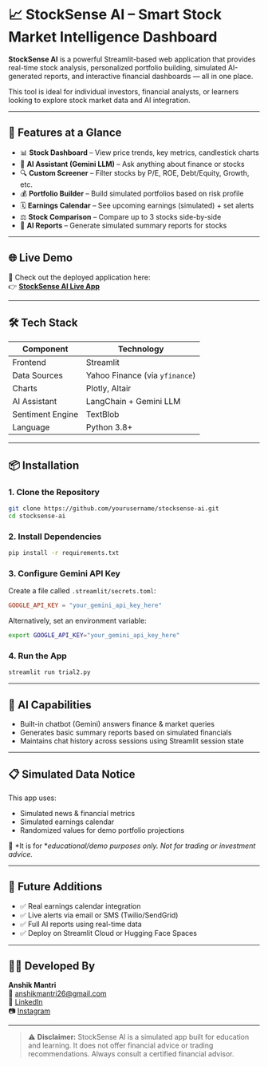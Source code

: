 # 📈 StockSense AI – Smart Stock Market Intelligence Dashboard

**StockSense AI** is a powerful Streamlit-based web application that provides real-time stock analysis, personalized portfolio building, simulated AI-generated reports, and interactive financial dashboards — all in one place.

This tool is ideal for individual investors, financial analysts, or learners looking to explore stock market data and AI integration.

---

## 🚀 Features at a Glance

- 📊 **Stock Dashboard** – View price trends, key metrics, candlestick charts  
- 🧠 **AI Assistant (Gemini LLM)** – Ask anything about finance or stocks  
- 🔍 **Custom Screener** – Filter stocks by P/E, ROE, Debt/Equity, Growth, etc.  
- 💰 **Portfolio Builder** – Build simulated portfolios based on risk profile  
- 🗓️ **Earnings Calendar** – See upcoming earnings (simulated) + set alerts  
- ⚖️ **Stock Comparison** – Compare up to 3 stocks side-by-side  
- 📝 **AI Reports** – Generate simulated summary reports for stocks  

---

## 🌐 Live Demo

🚀 Check out the deployed application here:  
👉 **[StockSense AI Live App](https://anshik-stocksenseai.streamlit.app/)**

---

## 🛠️ Tech Stack

| Component         | Technology                     |
|------------------|--------------------------------|
| Frontend         | Streamlit                      |
| Data Sources     | Yahoo Finance (via `yfinance`) |
| Charts           | Plotly, Altair                 |
| AI Assistant     | LangChain + Gemini LLM         |
| Sentiment Engine | TextBlob                       |
| Language         | Python 3.8+                    |

---

## 📦 Installation

### 1. Clone the Repository
```bash
git clone https://github.com/yourusername/stocksense-ai.git
cd stocksense-ai
```

### 2. Install Dependencies
```bash
pip install -r requirements.txt
```

### 3. Configure Gemini API Key
Create a file called `.streamlit/secrets.toml`:
```toml
GOOGLE_API_KEY = "your_gemini_api_key_here"
```

Alternatively, set an environment variable:
```bash
export GOOGLE_API_KEY="your_gemini_api_key_here"
```

### 4. Run the App
```bash
streamlit run trial2.py
```

---

## 🧠 AI Capabilities

- Built-in chatbot (Gemini) answers finance & market queries  
- Generates basic summary reports based on simulated financials  
- Maintains chat history across sessions using Streamlit session state  

---

## 📋 Simulated Data Notice

This app uses:
- Simulated news & financial metrics  
- Simulated earnings calendar  
- Randomized values for demo portfolio projections  

🔔 *It is for **educational/demo purposes only. Not for trading or investment advice.*

---

## 🧩 Future Additions

- ✅ Real earnings calendar integration  
- ✅ Live alerts via email or SMS (Twilio/SendGrid)  
- ✅ Full AI reports using real-time data  
- ✅ Deploy on Streamlit Cloud or Hugging Face Spaces  

---

## 👨‍💻 Developed By

**Anshik Mantri**  
📧 [anshikmantri26@gmail.com](mailto:anshikmantri26@gmail.com)  
🔗 [LinkedIn](https://www.linkedin.com/in/anshikmantri)  
📷 [Instagram](https://www.instagram.com/anshik.m6777/)

---


> ⚠️ **Disclaimer:** StockSense AI is a simulated app built for education and learning. It does not offer financial advice or trading recommendations. Always consult a certified financial advisor.

